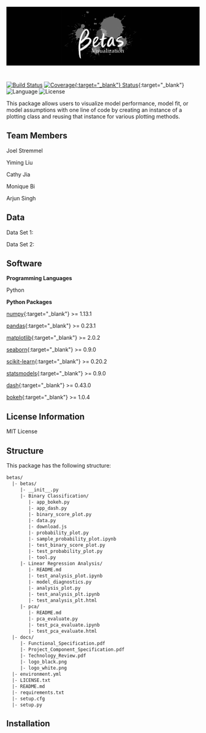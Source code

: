 ![logo](docs/logo_black.png)
#

[![Build Status](https://travis-ci.org/betas-org/betas.svg?branch=master)](https://travis-ci.org/betas-org/betas)
[![Coverage{:target="_blank"} Status](https://coveralls.io/repos/github/betas-org/betas/badge.svg?branch=master)](https://coveralls.io/github/betas-org/betas?branch=master){:target="_blank"}
![Language](https://img.shields.io/badge/language-python-blue.svg)
![License](https://img.shields.io/badge/license-MIT-black.svg)


This package allows users to visualize model performance, model fit, or model assumptions with one line of code by creating an instance of a plotting class and reusing that instance for various plotting methods.

## Team Members
Joel Stremmel

Yiming Liu

Cathy Jia

Monique Bi

Arjun Singh

## Data

Data Set 1:

Data Set 2:

## Software
**Programming Languages**

Python

**Python Packages**

[numpy](http://www.numpy.org){:target="_blank"} >= 1.13.1

[pandas](https://pandas.pydata.org){:target="_blank"} >= 0.23.1

[matplotlib](https://matplotlib.org){:target="_blank"} >= 2.0.2

[seaborn](https://seaborn.pydata.org){:target="_blank"} >= 0.9.0

[scikit-learn](https://scikit-learn.org){:target="_blank"} >= 0.20.2

[statsmodels](https://www.statsmodels.org){:target="_blank"} >= 0.9.0

[dash](https://dash.plot.ly){:target="_blank"} >= 0.43.0

[bokeh](https://bokeh.pydata.org){:target="_blank"} >= 1.0.4

## License Information

MIT License


## Structure
This package has the following structure:
```
betas/
  |- betas/
     |- __init__.py
     |- Binary Classification/
        |- app_bokeh.py
        |- app_dash.py
        |- binary_score_plot.py
        |- data.py
        |- download.js
        |- probability_plot.py
        |- sample_probability_plot.ipynb
        |- test_binary_score_plot.py
        |- test_probability_plot.py
        |- tool.py
     |- Linear Regression Analysis/
        |- README.md
        |- test_analysis_plot.ipynb
        |- model_diagnostics.py
        |- analysis_plot.py
        |- test_analysis_plt.ipynb
        |- test_analysis_plt.html
     |- pca/
        |- README.md
        |- pca_evaluate.py
        |- test_pca_evaluate.ipynb
        |- test_pca_evaluate.html
  |- docs/
     |- Functional_Specification.pdf
     |- Project_Component_Specification.pdf
     |- Technology_Review.pdf
     |- logo_black.png
     |- logo_white.png
  |- environment.yml
  |- LICENSE.txt
  |- README.md
  |- requirements.txt
  |- setup.cfg
  |- setup.py
```

## Installation

